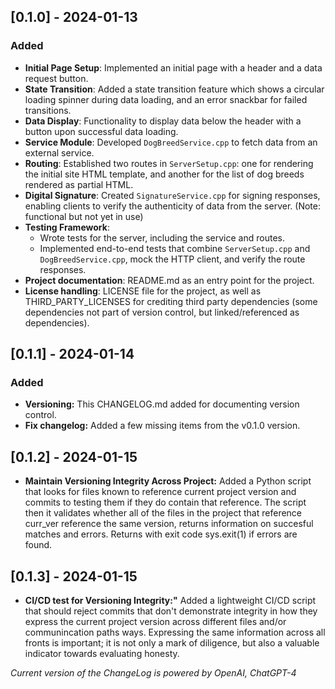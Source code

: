## [0.1.0] - 2024-01-13

### Added

- **Initial Page Setup**: Implemented an initial page with a header and a data request button.
- **State Transition**: Added a state transition feature which shows a circular loading spinner during data loading, and an error snackbar for failed transitions.
- **Data Display**: Functionality to display data below the header with a button upon successful data loading.
- **Service Module**: Developed `DogBreedService.cpp` to fetch data from an external service.
- **Routing**: Established two routes in `ServerSetup.cpp`: one for rendering the initial site HTML template, and another for the list of dog breeds rendered as partial HTML.
- **Digital Signature**: Created `SignatureService.cpp` for signing responses, enabling clients to verify the authenticity of data from the server. (Note: functional but not yet in use)
- **Testing Framework**: 
  - Wrote tests for the server, including the service and routes.
  - Implemented end-to-end tests that combine `ServerSetup.cpp` and `DogBreedService.cpp`, mock the HTTP client, and verify the route responses.
- **Project documentation**: README.md as an entry point for the project.
- **License handling**: LICENSE file for the project, as well as THIRD_PARTY_LICENSES for crediting third party dependencies (some dependencies not part of version control, but linked/referenced as dependencies).

## [0.1.1] - 2024-01-14

### Added

- **Versioning:** This CHANGELOG.md added for documenting version control.
- **Fix changelog:** Added a few missing items from the v0.1.0 version.

## [0.1.2] - 2024-01-15

- **Maintain Versioning Integrity Across Project:**  Added a Python script that looks for files known to reference current project version and commits to testing them if they do contain that reference. The script then it validates whether all of the files in the project that reference curr_ver reference the same version, returns information on succesful matches and errors. Returns with exit code sys.exit(1) if errors are found.

## [0.1.3] - 2024-01-15

- **CI/CD test for Versioning Integrity:"** Added a lightweight CI/CD script that should reject commits that don't demonstrate integrity in how they express the current project version across different files and/or communincation paths ways. Expressing the same information across all fronts is important; it is not only a mark of diligence, but also a valuable indicator towards evaluating honesty.

*Current version of the ChangeLog is powered by OpenAI, ChatGPT-4*
